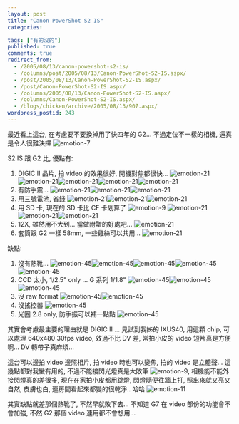 ```yaml
---
layout: post
title: "Canon PowerShot S2 IS"
categories:

tags: ["有的沒的"]
published: true
comments: true
redirect_from:
  - /2005/08/13/canon-powershot-s2-is/
  - /columns/post/2005/08/13/Canon-PowerShot-S2-IS.aspx/
  - /post/2005/08/13/Canon-PowerShot-S2-IS.aspx/
  - /post/Canon-PowerShot-S2-IS.aspx/
  - /columns/2005/08/13/Canon-PowerShot-S2-IS.aspx/
  - /columns/Canon-PowerShot-S2-IS.aspx/
  - /blogs/chicken/archive/2005/08/13/907.aspx/
wordpress_postid: 243
---
```


最近看上這台, 在考慮要不要換掉用了快四年的 G2... 不過定位不一樣的相機, 還真是令人很難決擇 ![emotion-7](/Emoticons/emotion-7.gif)

S2 IS 跟 G2 比, 優點有:

<!--more-->

1. DIGIC II 晶片, 拍 video 的效果很好, 開機對焦都很快... ![emotion-21](/Emoticons/emotion-21.gif)![emotion-21](/Emoticons/emotion-21.gif)![emotion-21](/Emoticons/emotion-21.gif)![emotion-21](/Emoticons/emotion-21.gif)![emotion-21](/Emoticons/emotion-21.gif)
2. 有防手震... ![emotion-21](/Emoticons/emotion-21.gif)![emotion-21](/Emoticons/emotion-21.gif)![emotion-21](/Emoticons/emotion-21.gif)
3. 用三號電池, 省錢 ![emotion-21](/Emoticons/emotion-21.gif)![emotion-21](/Emoticons/emotion-21.gif)![emotion-21](/Emoticons/emotion-21.gif)
4. 用 SD 卡, 現在的 SD 卡比 CF 卡划算了 ![emotion-9](/Emoticons/emotion-9.gif) ![emotion-21](/Emoticons/emotion-21.gif)![emotion-21](/Emoticons/emotion-21.gif)![emotion-21](/Emoticons/emotion-21.gif)
5. 12X, 雖然用不大到... 當做附贈的好處吧... ![emotion-21](/Emoticons/emotion-21.gif)
6. 套筒跟 G2 一樣 58mm, 一些雞絲可以共用... ![emotion-21](/Emoticons/emotion-21.gif)

缺點:

1. 沒有熱靴... ![emotion-45](/Emoticons/emotion-45.gif)![emotion-45](/Emoticons/emotion-45.gif)![emotion-45](/Emoticons/emotion-45.gif)![emotion-45](/Emoticons/emotion-45.gif)![emotion-45](/Emoticons/emotion-45.gif)
2. CCD 太小, 1/2.5" only ... G 系列 1/1.8" ![emotion-45](/Emoticons/emotion-45.gif)![emotion-45](/Emoticons/emotion-45.gif)![emotion-45](/Emoticons/emotion-45.gif)
3. 沒 raw format ![emotion-45](/Emoticons/emotion-45.gif)![emotion-45](/Emoticons/emotion-45.gif)
4. 沒搖控器 ![emotion-45](/Emoticons/emotion-45.gif)
5. 光圈 2.8 only, 防手振可以補一點點 ![emotion-45](/Emoticons/emotion-45.gif)

其實會考慮最主要的理由就是 DIGIC II ... 見試到我姊的 IXUS40, 用這顆 chip, 可以處理 640x480 30fps video, 效過不比 DV 差, 常拍小皮的 video 短片真是方便啊... DV 轉帶子真麻煩...

這台可以邊拍 video 邊照相片, 拍 video 時也可以變焦, 拍的 video 是立體聲... 這幾點都對我蠻有用的, 不過不能接閃光燈真是大敗筆 ![emotion-9](/Emoticons/emotion-9.gif), 相機能不能外接閃燈真的差很多, 現在在家拍小皮都用跳燈, 閃燈隨便往牆上打, 照出來就又亮又自然, 皮膚也白, 連房間看起來都變的很乾淨.. 哈哈 ![emotion-11](/Emoticons/emotion-11.gif)

其實缺點就差那個熱靴了, 不然早就敗下去... 不知道 G7 在 video 部份的功能會不會加強, 不然 G2 那個 video 連用都不會想用...
